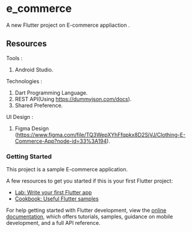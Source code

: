 # e_commerce

A new Flutter project on E-commerce appliaction .

## Resources 

Tools : 
1) Android Studio.
   
Technologies : 
1) Dart Programming Language.
2) REST API(Using https://dummyjson.com/docs).
3) Shared Preference.

UI Design : 
1) Figma Design (https://www.figma.com/file/TQ3WepXYhFfqpkx8D2SjVJ/Clothing-E-Commerce-App?node-id=33%3A194).



### Getting Started

This project is a sample E-commerce application.

A few resources to get you started if this is your first Flutter project:

- [Lab: Write your first Flutter app](https://docs.flutter.dev/get-started/codelab)
- [Cookbook: Useful Flutter samples](https://docs.flutter.dev/cookbook)

For help getting started with Flutter development, view the
[online documentation](https://docs.flutter.dev/), which offers tutorials,
samples, guidance on mobile development, and a full API reference.
